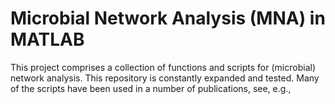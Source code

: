 # Microbial Network Analysis (MNA) in MATLAB


This project comprises a collection of functions and scripts for (microbial) network analysis. This repository is constantly expanded and tested. Many of the scripts have been used in a number of publications, see, e.g.,






